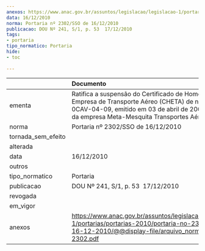 ```yaml
---
anexos: https://www.anac.gov.br/assuntos/legislacao/legislacao-1/portarias/portarias-2010/portaria-no-2302-sso-de-16-12-2010/@@display-file/arquivo_norma/PA2010-2302.pdf
data: 16/12/2010
norma: Portaria nº 2302/SSO de 16/12/2010
publicacao: DOU Nº 241, S/1, p. 53  17/12/2010
tags:
- portaria
tipo_normatico: Portaria
hide: 
- toc 
 
---
```


|                    | Documento                                                                                                                                                                                                |
|:-------------------|:---------------------------------------------------------------------------------------------------------------------------------------------------------------------------------------------------------|
| ementa             | Ratifica a suspensão do Certificado de Homologação de Empresa de Transporte Aéreo (CHETA) de n.º 1998-12-0CAV-04-09, emitido em 03 de abril de 2009 em favor da empresa Meta-Mesquita Transportes Aéreos |
| norma              | Portaria nº 2302/SSO de 16/12/2010                                                                                                                                                                       |
| tornada_sem_efeito |                                                                                                                                                                                                          |
| alterada           |                                                                                                                                                                                                          |
| data               | 16/12/2010                                                                                                                                                                                               |
| outros             |                                                                                                                                                                                                          |
| tipo_normatico     | Portaria                                                                                                                                                                                                 |
| publicacao         | DOU Nº 241, S/1, p. 53  17/12/2010                                                                                                                                                                       |
| revogada           |                                                                                                                                                                                                          |
| em_vigor           |                                                                                                                                                                                                          |
| anexos             | https://www.anac.gov.br/assuntos/legislacao/legislacao-1/portarias/portarias-2010/portaria-no-2302-sso-de-16-12-2010/@@display-file/arquivo_norma/PA2010-2302.pdf                                        |
